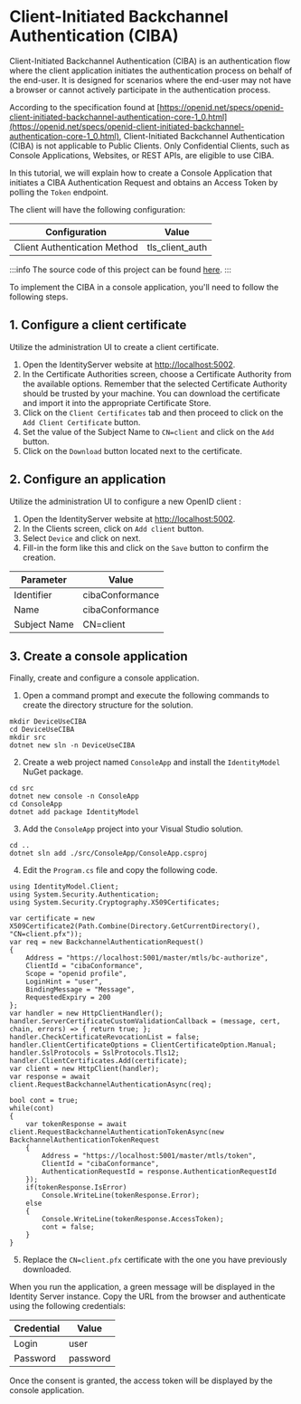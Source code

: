 # Client-Initiated Backchannel Authentication (CIBA)

Client-Initiated Backchannel Authentication (CIBA) is an authentication flow where the client application initiates the authentication process on behalf of the end-user. 
It is designed for scenarios where the end-user may not have a browser or cannot actively participate in the authentication process.

According to the specification found at [https://openid.net/specs/openid-client-initiated-backchannel-authentication-core-1_0.html](https://openid.net/specs/openid-client-initiated-backchannel-authentication-core-1_0.html), Client-Initiated Backchannel Authentication (CIBA) is not applicable to Public Clients. Only Confidential Clients, such as Console Applications, Websites, or REST APIs, are eligible to use CIBA.

In this tutorial, we will explain how to create a Console Application that initiates a CIBA Authentication Request and obtains an Access Token by polling the `Token` endpoint.

The client will have the following configuration:

| Configuration                            | Value           |
| ---------------------------------------- | --------------- |
| Client Authentication Method             | tls_client_auth |

:::info
The source code of this project can be found [here](https://github.com/simpleidserver/SimpleIdServer/tree/master/samples/DeviceUseCIBA).
:::

To implement the CIBA in a console application, you'll need to follow the following steps.

## 1. Configure a client certificate

Utilize the administration UI to create a client certificate.

1. Open the IdentityServer website at [http://localhost:5002](http://localhost:5002).
2. In the Certificate Authorities screen, choose a Certificate Authority from the available options. Remember that the selected Certificate Authority should be trusted by your machine. You can download the certificate and import it into the appropriate Certificate Store.
3. Click on the `Client Certificates` tab and then proceed to click on the `Add Client Certificate` button.
4. Set the value of the Subject Name to `CN=client` and click on the `Add` button.
5. Click on the `Download` button located next to the certificate.

## 2. Configure an application

Utilize the administration UI to configure a new OpenID client :

1. Open the IdentityServer website at [http://localhost:5002](http://localhost:5002).
2. In the Clients screen, click on `Add client` button.
3. Select `Device` and click on next.
4. Fill-in the form like this and click on the `Save` button to confirm the creation.

| Parameter    | Value           |
| ------------ | --------------- |
| Identifier   | cibaConformance |
| Name         | cibaConformance |
| Subject Name | CN=client       |

## 3. Create a console application

Finally, create and configure a console application.

1. Open a command prompt and execute the following commands to create the directory structure for the solution.

```
mkdir DeviceUseCIBA
cd DeviceUseCIBA
mkdir src
dotnet new sln -n DeviceUseCIBA
```

2. Create a web project named `ConsoleApp` and install the `IdentityModel` NuGet package.

```
cd src
dotnet new console -n ConsoleApp
cd ConsoleApp
dotnet add package IdentityModel
```

3. Add the `ConsoleApp` project into your Visual Studio solution.

```
cd ..
dotnet sln add ./src/ConsoleApp/ConsoleApp.csproj
```

4. Edit the `Program.cs` file and copy the following code. 


```
using IdentityModel.Client;
using System.Security.Authentication;
using System.Security.Cryptography.X509Certificates;

var certificate = new X509Certificate2(Path.Combine(Directory.GetCurrentDirectory(), "CN=client.pfx"));
var req = new BackchannelAuthenticationRequest()
{
    Address = "https://localhost:5001/master/mtls/bc-authorize",
    ClientId = "cibaConformance",
    Scope = "openid profile",
    LoginHint = "user",
    BindingMessage = "Message",
    RequestedExpiry = 200
};
var handler = new HttpClientHandler();
handler.ServerCertificateCustomValidationCallback = (message, cert, chain, errors) => { return true; };
handler.CheckCertificateRevocationList = false;
handler.ClientCertificateOptions = ClientCertificateOption.Manual;
handler.SslProtocols = SslProtocols.Tls12;
handler.ClientCertificates.Add(certificate);
var client = new HttpClient(handler);
var response = await client.RequestBackchannelAuthenticationAsync(req);

bool cont = true;
while(cont)
{
    var tokenResponse = await client.RequestBackchannelAuthenticationTokenAsync(new BackchannelAuthenticationTokenRequest
    {
        Address = "https://localhost:5001/master/mtls/token",
        ClientId = "cibaConformance",
        AuthenticationRequestId = response.AuthenticationRequestId
    });
    if(tokenResponse.IsError)
        Console.WriteLine(tokenResponse.Error);
    else
    {
        Console.WriteLine(tokenResponse.AccessToken);
        cont = false;
    }
}
```

5. Replace the `CN=client.pfx` certificate with the one you have previously downloaded.

When you run the application, a green message will be displayed in the Identity Server instance.
Copy the URL from the browser and authenticate using the following credentials:

| Credential | Value    |
| ---------- | -------- |
| Login      | user     |
| Password   | password |


Once the consent is granted, the access token will be displayed by the console application.
